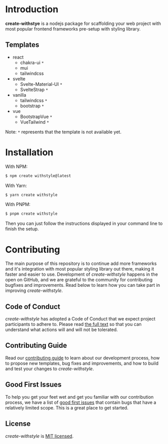 # Introduction

**create-withstye** is a nodejs package for scaffolding your web project with most popular frontend frameworks pre-setup with styling library.

## Templates

- react
  - chakra-ui `*`
  - mui
  - tailwindcss
- svelte
  - Svelte-Material-UI `*`
  - SvelteStrap `*`
- vanilla
  - tailwindcss `*`
  - bootstrap `*`
- vue
  - BootstrapVue `*`
  - VueTailwind `*`

Note: `*` represents that the template is not available yet.

# Installation

With NPM:

```bash
$ npm create withstyle@latest
```

With Yarn:

```bash
$ yarn create withstyle
```

With PNPM:

```bash
$ pnpm create withstyle
```

Then you can just follow the instructions displayed in your command line to finish the setup.

# Contributing

The main purpose of this repository is to continue add more frameworks and it's integration with most popular styling library out there, making it faster and easier to use. Development of _create-withstyle_ happens in the open on GitHub, and we are grateful to the community for contributing bugfixes and improvements. Read below to learn how you can take part in improving _create-withstyle_.

## Code of Conduct

_create-withstyle_ has adopted a Code of Conduct that we expect project participants to adhere to. Please read [the full text](https://github.com/surajpheudin/create-withstyle/CODE_OF_CONDUCT.md) so that you can understand what actions will and will not be tolerated.

## Contributing Guide

Read our [contributing guide](https://github.com/surajpheudin/create-withstyle/CONTRIBUTING.md) to learn about our development process, how to propose new templates, bug fixes and improvements, and how to build and test your changes to _create-withstyle_.

## Good First Issues

To help you get your feet wet and get you familiar with our contribution process, we have a list of [good first issues](https://github.com/surajpheudin/create-withstyle/labels/good%20first%20issue) that contain bugs that have a relatively limited scope. This is a great place to get started.

## License

_create-withstyle_ is [MIT licensed](https://github.com/surajpheudin/create-withstyle/blob/main/LICENSE).
